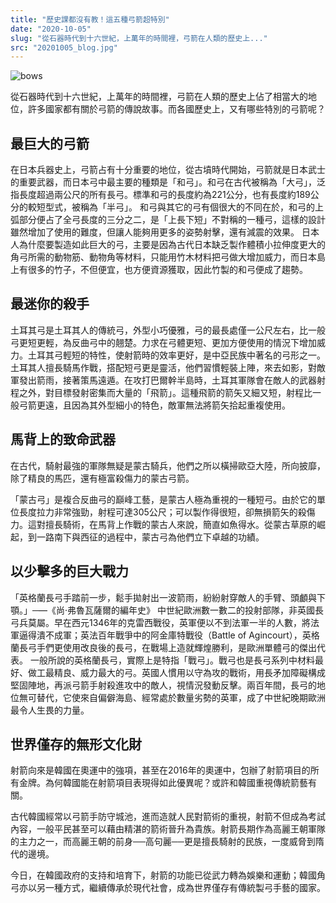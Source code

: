 ```yaml
---
title: "歷史課都沒有教！這五種弓箭超特別"
date: "2020-10-05"
slug: "從石器時代到十六世紀，上萬年的時間裡，弓箭在人類的歷史上..."
src: "20201005_blog.jpg"
---
```


![bows](/assets/images/blogs/20201005_blog.jpg)


 
從石器時代到十六世紀，上萬年的時間裡，弓箭在人類的歷史上佔了相當大的地位，許多國家都有關於弓箭的傳說故事。而各國歷史上，又有哪些特別的弓箭呢？


## 最巨大的弓箭


在日本兵器史上，弓箭占有十分重要的地位，從古墳時代開始，弓箭就是日本武士的重要武器，而日本弓中最主要的種類是「和弓」。和弓在古代被稱為「大弓」，泛指長度超過兩公尺的所有長弓。標準和弓的長度約為221公分，也有長度約189公分的較短型式，被稱為「半弓」。
和弓與其它的弓有個很大的不同在於，和弓的上弧部分便占了全弓長度的三分之二，是「上長下短」不對稱的一種弓，這樣的設計雖然增加了使用的難度，但讓人能夠用更多的姿勢射擊，還有減震的效果。
日本人為什麼要製造如此巨大的弓，主要是因為古代日本缺乏製作體積小拉伸度更大的角弓所需的動物筋、動物角等材料，只能用竹木材料把弓做大增加威力，而日本島上有很多的竹子，不但便宜，也方便資源獲取，因此竹製的和弓便成了趨勢。


## 最迷你的殺手


土耳其弓是土耳其人的傳統弓，外型小巧優雅，弓的最長處僅一公尺左右，比一般弓更短更輕，為反曲弓中的翹楚。力求在弓體更短、更加方便使用的情況下增加威力。土耳其弓輕短的特性，使射箭時的效率更好，是中亞民族中著名的弓形之一。
土耳其人擅長騎馬作戰，搭配短弓更是靈活，他們習慣輕裝上陣，來去如影，對敵軍發出箭雨，接著策馬遠遁。在攻打巴爾幹半島時，土耳其軍隊會在敵人的武器射程之外，對目標發射密集而大量的「飛箭」。這種飛箭的箭矢又細又短，射程比一般弓箭更遠，且因為其外型細小的特色，敵軍無法將箭矢拾起重複使用。


## 馬背上的致命武器


在古代，騎射最強的軍隊無疑是蒙古騎兵，他們之所以橫掃歐亞大陸，所向披靡，除了精良的馬匹，還有極富殺傷力的蒙古弓箭。
 
「蒙古弓」是複合反曲弓的巔峰工藝，是蒙古人極為重視的一種短弓。由於它的單位長度拉力非常強勁，射程可達305公尺；可以製作得很短，卻無損箭矢的殺傷力。這對擅長騎術，在馬背上作戰的蒙古人來說，簡直如魚得水。從蒙古草原的崛起，到一路南下與西征的過程中，蒙古弓為他們立下卓越的功績。
 
## 以少擊多的巨大戰力
 
「英格蘭長弓手踏前一步，鬆手拋射出一波箭雨，紛紛射穿敵人的手臂、頭顱與下顎。」─—《尚‧弗魯瓦薩爾的編年史》
中世紀歐洲數一數二的投射部隊，非英國長弓兵莫屬。早在西元1346年的克雷西戰役，英軍便以不到法軍一半的人數，將法軍逼得潰不成軍；英法百年戰爭中的阿金庫特戰役（Battle of Agincourt），英格蘭長弓手們更使用改良後的長弓，在戰場上造就輝煌勝利，是歐洲單體弓的傑出代表。
一般所說的英格蘭長弓，實際上是特指「戰弓」。戰弓也是長弓系列中材料最好、做工最精良、威力最大的弓。英國人慣用以守為攻的戰術，用長矛加障礙構成堅固陣地，再派弓箭手射殺進攻中的敵人，視情況發動反擊。兩百年間，長弓的地位無可替代，它使來自偏僻海島、經常處於數量劣勢的英軍，成了中世紀晚期歐洲最令人生畏的力量。
 
## 世界僅存的無形文化財
 
射箭向來是韓國在奧運中的強項，甚至在2016年的奧運中，包辦了射箭項目的所有金牌。為何韓國能在射箭項目表現得如此優異呢？或許和韓國重視傳統箭藝有關。


古代韓國經常以弓箭手防守城池，進而造就人民對箭術的重視，射箭不但成為考試內容，一般平民甚至可以藉由精湛的箭術晉升為貴族。射箭長期作為高麗王朝軍隊的主力之一，而高麗王朝的前身──高句麗──更是擅長騎射的民族，一度威脅到隋代的邊境。


今日，在韓國政府的支持和培育下，射箭的功能已從武力轉為娛樂和運動；韓國角弓亦以另一種方式，繼續傳承於現代社會，成為世界僅存有傳統製弓手藝的國家。

